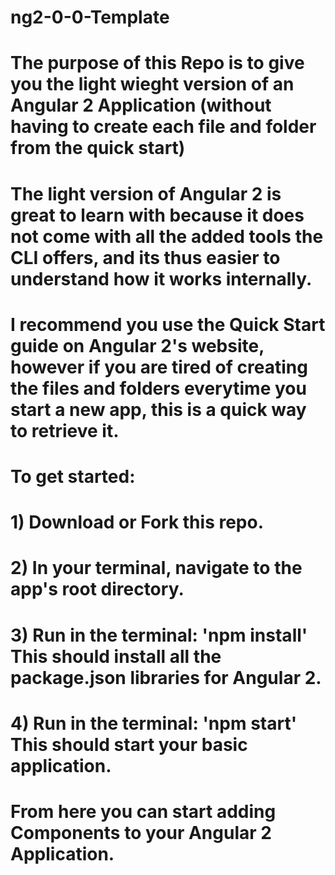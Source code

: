 # ng2-0-0-Template
#
# The purpose of this Repo is to give you the light wieght version of an Angular 2 Application (without having to create each file and folder from the quick start)
# The light version of Angular 2 is great to learn with because it does not come with all the added tools the CLI offers, and its thus easier to understand how it works internally.
# I recommend you use the Quick Start guide on Angular 2's website, however if you are tired of creating the files and folders everytime  you start a new app, this is a quick way to retrieve it.
#
# To get started:
# 1) Download or Fork this repo.
# 2) In your terminal, navigate to the app's root directory.
# 3) Run in the terminal: 'npm install' This should install all the package.json libraries for Angular 2.
# 4) Run in the terminal: 'npm start' This should start your basic application.
# From here you can start adding Components to your Angular 2 Application.
